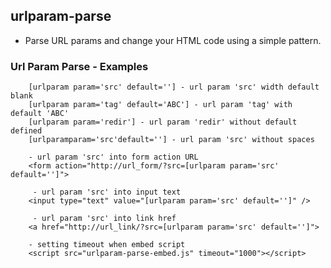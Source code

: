 ## urlparam-parse
- Parse URL params and change your HTML code using a simple pattern.
<h3>Url Param Parse - Examples</h3>

        [urlparam param='src' default=''] - url param 'src' width default blank
        [urlparam param='tag' default='ABC'] - url param 'tag' with default 'ABC'
        [urlparam param='redir'] - url param 'redir' without default defined
        [urlparamparam='src'default=''] - url param 'src' without spaces

        - url param 'src' into form action URL
        <form action="http://url_form/?src=[urlparam param='src' default='']">

         - url param 'src' into input text
        <input type="text" value="[urlparam param='src' default='']" />

         - url param 'src' into link href 
        <a href="http://url_link/?src=[urlparam param='src' default='']">

        - setting timeout when embed script
        <script src="urlparam-parse-embed.js" timeout="1000"></script>